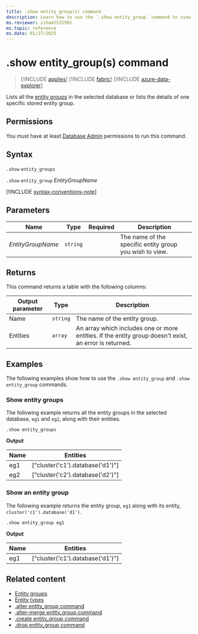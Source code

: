 ```yaml
---
title: .show entity_group(s) command
description: Learn how to use the `.show entity_group` command to view existing entity groups.
ms.reviewer: ziham1531991
ms.topic: reference
ms.date: 01/27/2025
---
```


# .show entity_group(s) command

> [!INCLUDE [applies](../includes/applies-to-version/applies.md)] [!INCLUDE [fabric](../includes/applies-to-version/fabric.md)] [!INCLUDE [azure-data-explorer](../includes/applies-to-version/azure-data-explorer.md)]

Lists all the [entity groups](entity-groups.md) in the selected database or lists the details of one specific stored entity group.

## Permissions

You must have at least [Database Admin](../access-control/role-based-access-control.md) permissions to run this command.

## Syntax

`.show` `entity_groups`

`.show` `entity_group` *EntityGroupName*

[!INCLUDE [syntax-conventions-note](../includes/syntax-conventions-note.md)]

## Parameters

|Name|Type|Required|Description|
|--|--|--|--|
|*EntityGroupName*| `string` | |The name of the specific entity group you wish to view. |

## Returns

This command returns a table with the following columns:

|Output parameter |Type |Description|
|---|---|---|
|Name | `string` | The name of the entity group.|
|Entities | `array` | An array which includes one or more entities. If the entity group doesn't exist, an error is returned.|

## Examples

The following examples show how to use the `.show entity_group` and `.show entity_group` commands.

### Show entity groups

The following example returns all the entity groups in the selected database, `eg1` and `eg2`, along with their entities.

```kusto
.show entity_groups
```

**Output**

|Name|Entities|
|---|---|
|eg1|["cluster('c1').database('d1')"]|
|eg2|["cluster('c2').database('d2')"]|

### Show an entity group

The following example returns the entity group, `eg1` along with its entity, `cluster('c1').database('d1')`.

```kusto
.show entity_group eg1
```

**Output**

|Name|Entities|
|---|---|
|eg1|["cluster('c1').database('d1')"]|

## Related content

* [Entity groups](entity-groups.md)
* [Entity types](../query/schema-entities/index.md)
* [.alter entity_group command](alter-entity-group.md)
* [.alter-merge entity_group command](alter-merge-entity-group.md)
* [.create entity_group command](create-entity-group.md)
* [.drop entity_group command](drop-entity-group.md)